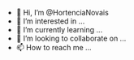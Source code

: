 - 👋 Hi, I’m @HortenciaNovais
- 👀 I’m interested in ...
- 🌱 I’m currently learning ...
- 💞️ I’m looking to collaborate on ...
- 📫 How to reach me ...

<!---
HortenciaNovais/HortenciaNovais is a ✨ special ✨ repository because its `README.md` (this file) appears on your GitHub profile.
You can click the Preview link to take a look at your changes.
--->
